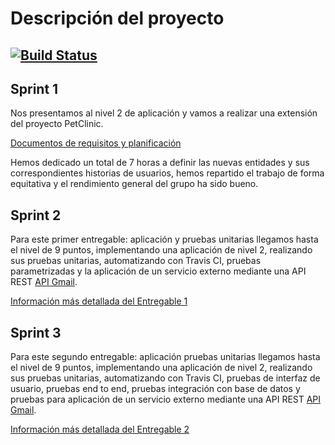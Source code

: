 # Descripción del proyecto

[![Build Status](https://travis-ci.org/DP2-G1-4/DP2-G1-4-D1.svg?branch=master)](https://travis-ci.org/DP2-G1-4/DP2-G1-4-D1)
---
## Sprint 1

Nos presentamos al nivel 2 de aplicación y vamos a realizar una extensión del proyecto PetClinic.

[Documentos de requisitos y planificación](https://github.com/DP2-G1-4/DP2-G1-4-D1/wiki/Descripci%C3%B3n-del-proyecto)

Hemos dedicado un total de 7 horas a definir las nuevas entidades y sus correspondientes historias de usuarios, hemos repartido el trabajo
de forma equitativa y el rendimiento general del grupo ha sido bueno.

## Sprint 2

Para este primer entregable: aplicación y pruebas unitarias llegamos hasta el nivel de 9 puntos, implementando una aplicación de nivel
2, realizando sus pruebas unitarias, automatizando con Travis CI, pruebas parametrizadas y la aplicación de un servicio externo mediante una API REST [API Gmail](https://developers.google.com/gmail/api).

[Información más detallada del Entregable 1](https://github.com/DP2-G1-4/DP2-G1-4-D1/wiki/Entregable-1)

## Sprint 3

Para este segundo entregable: aplicación  pruebas unitarias llegamos hasta el nivel de 9 puntos, implementando una aplicación de nivel
2, realizando sus pruebas unitarias, automatizando con Travis CI, pruebas de interfaz de usuario, pruebas end to end, pruebas integración con base de datos y pruebas para aplicación de un servicio externo mediante una API REST [API Gmail](https://developers.google.com/gmail/api).

[Información más detallada del Entregable 2](https://github.com/DP2-G1-4/DP2-G1-4-D1/wiki/Entregable-2)


